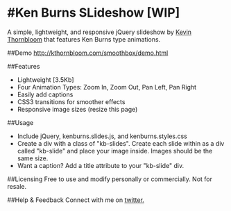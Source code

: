 #Ken Burns SLideshow [WIP]
===================
A simple, lightweight, and responsive jQuery slideshow by <a href="http://kthornbloom.com" target="_blank">Kevin Thornbloom</a> that features Ken Burns type animations.


##Demo
http://kthornbloom.com/smoothbox/demo.html

##Features

- Lightweight [3.5Kb]
- Four Animation Types: Zoom In, Zoom Out, Pan Left, Pan Right
- Easily add captions
- CSS3 transitions for smoother effects
- Responsive image sizes (resize this page)

##Usage

- Include jQuery, kenburns.slides.js, and kenburns.styles.css
- Create a div with a class of "kb-slides". Create each slide within as a div called "kb-slide" and place your image inside. Images should be the same size. 
- Want a caption? Add a title attribute to your "kb-slide" div.

##Licensing
Free to use and modify personally or commercially. Not for resale. 

##Help & Feedback
Connect with me on <a href="https://twitter.com/kthornbloom" target="_blank">twitter.</a>

